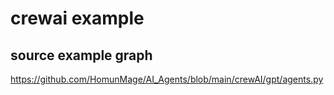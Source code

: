 # crewai example

## source example graph

https://github.com/HomunMage/AI_Agents/blob/main/crewAI/gpt/agents.py
